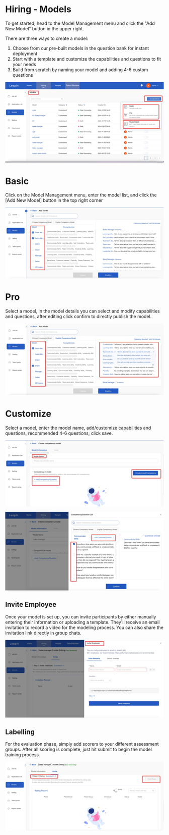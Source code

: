 # Hiring - Models

To get started, head to the Model Management menu and click the "Add New Model" button in the upper right.

There are three ways to create a model:

1. Choose from our pre-built models in the question bank for instant deployment
2. Start with a template and customize the capabilities and questions to fit your needs
3. Build from scratch by naming your model and adding 4-6 custom questions

![image.png](../../assets/en/img_1.png)

# Basic

Click on the Model Management menu, enter the model list, and click the [Add New Model] button in the top right corner

![image.png](../../assets/en/img_2.png)

# Pro

Select a model, in the model details you can select and modify capabilities and questions, after editing click confirm to directly publish the model.

![image.png](../../assets/en/img_3.png)

# Customize

Select a model, enter the model name, add/customize capabilities and questions, recommended 4-6 questions, click save.

![image.png](../../assets/en/img_4.png)

![image.png](../../assets/en/img_5.png)
## Invite Employee

Once your model is set up, you can invite participants by either manually entering their information or uploading a template. They'll receive an email invitation to record a video for the modeling process. You can also share the invitation link directly in group chats.

![image.png](../../assets/en/img_6.png)

## Labelling

For the evaluation phase, simply add scorers to your different assessment groups. After all scoring is complete, just hit submit to begin the model training process.

![image.png](../../assets/en/img_7.png)
